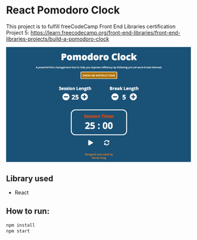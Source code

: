 # React Pomodoro Clock
This project is to fulfill freeCodeCamp Front End Libraries certification Project 5: https://learn.freecodecamp.org/front-end-libraries/front-end-libraries-projects/build-a-pomodoro-clock

[![Screenshot](./screenshot.png)](screenshot)

## Library used

- React

## How to run: 
```
npm install 
npm start
```
